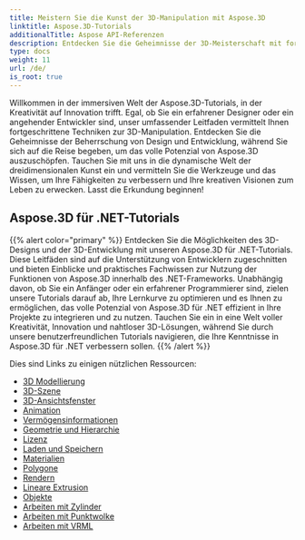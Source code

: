 ```yaml
---
title: Meistern Sie die Kunst der 3D-Manipulation mit Aspose.3D
linktitle: Aspose.3D-Tutorials
additionalTitle: Aspose API-Referenzen
description: Entdecken Sie die Geheimnisse der 3D-Meisterschaft mit fortschrittlichen Techniken. Verbessern Sie Ihre Fähigkeiten in Design und Entwicklung mit unserem umfassenden Leitfaden zur Entfaltung Ihrer Kreativität in 3D.
type: docs
weight: 11
url: /de/
is_root: true
---
```


Willkommen in der immersiven Welt der Aspose.3D-Tutorials, in der Kreativität auf Innovation trifft. Egal, ob Sie ein erfahrener Designer oder ein angehender Entwickler sind, unser umfassender Leitfaden vermittelt Ihnen fortgeschrittene Techniken zur 3D-Manipulation. Entdecken Sie die Geheimnisse der Beherrschung von Design und Entwicklung, während Sie sich auf die Reise begeben, um das volle Potenzial von Aspose.3D auszuschöpfen. Tauchen Sie mit uns in die dynamische Welt der dreidimensionalen Kunst ein und vermitteln Sie die Werkzeuge und das Wissen, um Ihre Fähigkeiten zu verbessern und Ihre kreativen Visionen zum Leben zu erwecken. Lasst die Erkundung beginnen!

## Aspose.3D für .NET-Tutorials
{{% alert color="primary" %}}
Entdecken Sie die Möglichkeiten des 3D-Designs und der 3D-Entwicklung mit unseren Aspose.3D für .NET-Tutorials. Diese Leitfäden sind auf die Unterstützung von Entwicklern zugeschnitten und bieten Einblicke und praktisches Fachwissen zur Nutzung der Funktionen von Aspose.3D innerhalb des .NET-Frameworks. Unabhängig davon, ob Sie ein Anfänger oder ein erfahrener Programmierer sind, zielen unsere Tutorials darauf ab, Ihre Lernkurve zu optimieren und es Ihnen zu ermöglichen, das volle Potenzial von Aspose.3D für .NET effizient in Ihre Projekte zu integrieren und zu nutzen. Tauchen Sie ein in eine Welt voller Kreativität, Innovation und nahtloser 3D-Lösungen, während Sie durch unsere benutzerfreundlichen Tutorials navigieren, die Ihre Kenntnisse in Aspose.3D für .NET verbessern sollen.
{{% /alert %}}

Dies sind Links zu einigen nützlichen Ressourcen:
 
- [3D Modellierung](./net/3d-modeling/)
- [3D-Szene](./net/3d-scene/)
- [3D-Ansichtsfenster](./net/3d-viewports/)
- [Animation](./net/animation/)
- [Vermögensinformationen](./net/asset-information/)
- [Geometrie und Hierarchie](./net/geometry-and-hierarchy/)
- [Lizenz](./net/license/)
- [Laden und Speichern](./net/loading-and-saving/)
- [Materialien](./net/materials/)
- [Polygone](./net/polygons/)
- [Rendern](./net/rendering/)
- [Lineare Extrusion](./net/linear-extrusion/)
- [Objekte](./net/objects/)
- [Arbeiten mit Zylinder](./net/working-with-cylinder/)
- [Arbeiten mit Punktwolke](./net/working-with-point-cloud/)
- [Arbeiten mit VRML](./net/working-with-vrml/)



